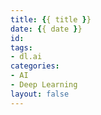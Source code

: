 ```yaml
---
title: {{ title }}
date: {{ date }}
id:
tags:
- dl.ai
categories:
- AI
- Deep Learning
layout: false
---
```

